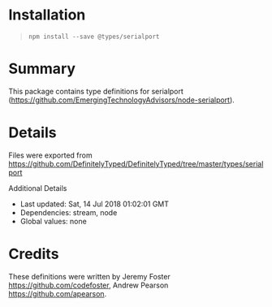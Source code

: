 # Installation
> `npm install --save @types/serialport`

# Summary
This package contains type definitions for serialport (https://github.com/EmergingTechnologyAdvisors/node-serialport).

# Details
Files were exported from https://github.com/DefinitelyTyped/DefinitelyTyped/tree/master/types/serialport

Additional Details
 * Last updated: Sat, 14 Jul 2018 01:02:01 GMT
 * Dependencies: stream, node
 * Global values: none

# Credits
These definitions were written by Jeremy Foster <https://github.com/codefoster>, Andrew Pearson <https://github.com/apearson>.

